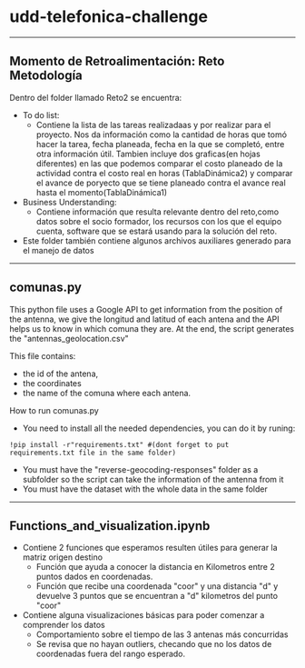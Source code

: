# udd-telefonica-challenge
-----------------------------------------------------------------------------------------------------------------------------------------------
## Momento de Retroalimentación: Reto Metodología 
Dentro del folder llamado Reto2 se encuentra:
- To do list:
	- Contiene la lista de las tareas realizadaas y por realizar para el proyecto. Nos da información como la cantidad de horas que tomó hacer la tarea,
		fecha planeada, fecha en la que se completó, entre otra información útil. Tambien incluye dos graficas(en hojas diferentes) en las que podemos
		comparar el costo planeado de la actividad contra el costo real en horas (TablaDinámica2) y comparar el avance de poryecto que se tiene planeado
		contra el avance real hasta el momento(TablaDinámica1)
- Business Understanding:
	- Contiene información que resulta relevante dentro del reto,como datos sobre el socio formador, los recursos con los que el equipo cuenta, 
		software que se estará usando para la solución del reto. 
- Este folder también contiene algunos archivos auxiliares generado para el manejo de datos
	
-----------------------------------------------------------------------------------------------------------------------------------------------------

## comunas.py

This python file uses a Google API to get information from the position of the antenna,
we give the longitud and latitud of each antena and the API helps us to know in which 
comuna they are. At the end, the script generates the "antennas_geolocation.csv"

This file contains:
- the id of the antena,
- the coordinates
- the name of the comuna where each antena. 

How to run comunas.py

- You need to install all the needed dependencies, you can do it by runing:
```
!pip install -r"requirements.txt" #(dont forget to put requirements.txt file in the same folder)
```
- You must have the "reverse-geocoding-responses" folder as a subfolder so the script can take the information
	of the antenna from it
- You must have the dataset with the whole data in the same folder

-------------------------------------------------------------------------------------------------------------------------------------------------------
## Functions_and_visualization.ipynb

- Contiene 2 funciones que esperamos resulten útiles para generar la matriz origen destino
	- Función que ayuda a conocer la distancia en Kilometros entre 2 puntos dados en coordenadas. 
	- Función que recibe una coordenada "coor" y una distancia "d" y devuelve 3 puntos que se encuentran a "d" kilometros del punto "coor"
- Contiene alguna visualizaciones básicas para poder comenzar a comprender los datos
	- Comportamiento sobre el tiempo de las 3 antenas más concurridas
	- Se revisa que no hayan outliers, checando que no los datos de coordenadas fuera del rango esperado.
